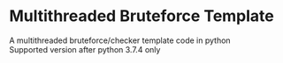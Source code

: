 # Multithreaded Bruteforce Template
A multithreaded bruteforce/checker template code in python<br>
Supported version after python 3.7.4 only
